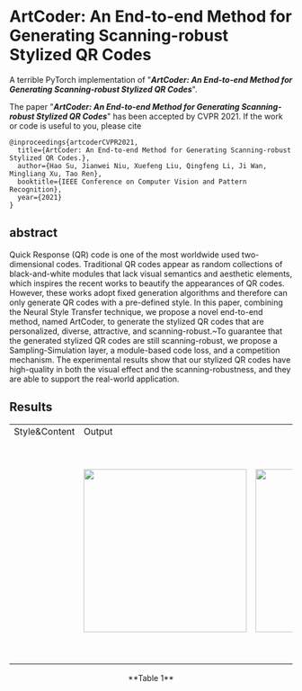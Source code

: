 # ArtCoder: An End-to-end Method for Generating Scanning-robust Stylized QR Codes
A terrible PyTorch implementation of "***ArtCoder: An End-to-end Method for Generating Scanning-robust Stylized QR Codes***".

The paper "***ArtCoder: An End-to-end Method for Generating Scanning-robust Stylized QR Codes***" has been accepted by CVPR 2021. If the work or code is useful to you, please cite
```
@inproceedings{artcoderCVPR2021,
  title={ArtCoder: An End-to-end Method for Generating Scanning-robust Stylized QR Codes.},
  author={Hao Su, Jianwei Niu, Xuefeng Liu, Qingfeng Li, Ji Wan, Mingliang Xu, Tao Ren},
  booktitle={IEEE Conference on Computer Vision and Pattern Recognition},
  year={2021}
}
```

## abstract
Quick Response (QR) code is one of the most worldwide used two-dimensional codes. Traditional QR codes appear as random collections of black-and-white modules that lack visual semantics and aesthetic elements, which inspires the recent works to beautify the appearances of QR codes. However, these works adopt fixed generation algorithms and therefore can only generate QR codes with a pre-defined style. In this paper, combining the Neural Style Transfer technique, we propose a novel end-to-end method, named ArtCoder, to generate the stylized QR codes that are personalized, diverse, attractive, and scanning-robust.~To guarantee that the generated stylized QR codes are still scanning-robust, we propose a Sampling-Simulation layer, a module-based code loss, and a competition mechanism. The experimental results show that our stylized QR codes have high-quality in both the visual effect and the scanning-robustness, and they are able to support the real-world application.

## Results

<table>
 <tr>
   <td>Style&Content</td><td>Output</td> 
 </tr>
 
 <tr height="400" valign="middle">
   <td >
      <td><div align=center><img src="https://github.com/SwordHolderSH/ArtCoder/blob/main/style/texture1.1.jpg" width="290" /></td>
      <td><div align=center><img src="https://github.com/SwordHolderSH/ArtCoder/blob/main/content/boy.jpg" width="290" /></td>
   </td>
   <td>
      <div align=center><img src="https://github.com/SwordHolderSH/ArtCoder/blob/main/demos/output_84.jpg" width="350" />
   </td>
 </tr>
 

 </table>
  <p align="center"> **Table 1**</p>
